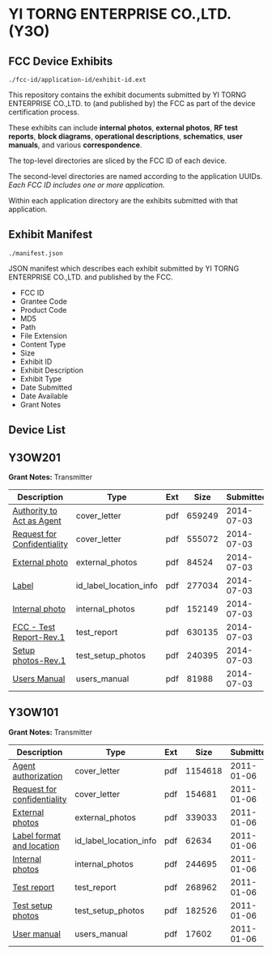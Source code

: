 # YI TORNG ENTERPRISE CO.,LTD. (Y3O)
## FCC Device Exhibits

```
./fcc-id/application-id/exhibit-id.ext
```

This repository contains the exhibit documents submitted by YI TORNG ENTERPRISE CO.,LTD. to (and published by) the FCC as part of the device certification process.

These exhibits can include **internal photos**, **external photos**, **RF test reports**, **block diagrams**, **operational descriptions**, **schematics**, **user manuals**, and various **correspondence**.

The top-level directories are sliced by the FCC ID of each device.

The second-level directories are named according to the application UUIDs. *Each FCC ID includes one or more application.*

Within each application directory are the exhibits submitted with that application. 

## Exhibit Manifest

```
./manifest.json
```

JSON manifest which describes each exhibit submitted by YI TORNG ENTERPRISE CO.,LTD. and published by the FCC.

- FCC ID
- Grantee Code
- Product Code
- MD5
- Path
- File Extension
- Content Type
- Size
- Exhibit ID
- Exhibit Description
- Exhibit Type
- Date Submitted
- Date Available
- Grant Notes

## Device List
## Y3OW201
**Grant Notes:** Transmitter

| Description | Type | Ext | Size | Submitted | Available |
| ----------- | ---- | --- | ---- | --------- | --------- |
| [Authority to Act as Agent](Y3OW201/d9c993c07c5e846315c72db81f9d4bea/2314088.pdf) | cover_letter | pdf | 659249 | 2014-07-03 | 2014-07-03 |
| [Request  for Confidentiality](Y3OW201/d9c993c07c5e846315c72db81f9d4bea/2314089.pdf) | cover_letter | pdf | 555072 | 2014-07-03 | 2014-07-03 |
| [External photo](Y3OW201/d9c993c07c5e846315c72db81f9d4bea/2314090.pdf) | external_photos | pdf | 84524 | 2014-07-03 | 2014-07-03 |
| [Label](Y3OW201/d9c993c07c5e846315c72db81f9d4bea/2314092.pdf) | id_label_location_info | pdf | 277034 | 2014-07-03 | 2014-07-03 |
| [Internal photo](Y3OW201/d9c993c07c5e846315c72db81f9d4bea/2314091.pdf) | internal_photos | pdf | 152149 | 2014-07-03 | 2014-07-03 |
| [FCC - Test Report-Rev.1](Y3OW201/d9c993c07c5e846315c72db81f9d4bea/2314096.pdf) | test_report | pdf | 630135 | 2014-07-03 | 2014-07-03 |
| [Setup photos-Rev.1](Y3OW201/d9c993c07c5e846315c72db81f9d4bea/2314097.pdf) | test_setup_photos | pdf | 240395 | 2014-07-03 | 2014-07-03 |
| [Users Manual](Y3OW201/d9c993c07c5e846315c72db81f9d4bea/2314098.pdf) | users_manual | pdf | 81988 | 2014-07-03 | 2014-07-03 |
## Y3OW101
**Grant Notes:** Transmitter

| Description | Type | Ext | Size | Submitted | Available |
| ----------- | ---- | --- | ---- | --------- | --------- |
| [Agent authorization](Y3OW101/150e6ed9c0a315f2cfa56cf3eca86c9d/1401056.pdf) | cover_letter | pdf | 1154618 | 2011-01-06 | 2011-01-06 |
| [Request for confidentiality](Y3OW101/150e6ed9c0a315f2cfa56cf3eca86c9d/1401057.pdf) | cover_letter | pdf | 154681 | 2011-01-06 | 2011-01-06 |
| [External photos](Y3OW101/150e6ed9c0a315f2cfa56cf3eca86c9d/1401060.pdf) | external_photos | pdf | 339033 | 2011-01-06 | 2011-01-06 |
| [Label format and location](Y3OW101/150e6ed9c0a315f2cfa56cf3eca86c9d/1401061.pdf) | id_label_location_info | pdf | 62634 | 2011-01-06 | 2011-01-06 |
| [Internal photos](Y3OW101/150e6ed9c0a315f2cfa56cf3eca86c9d/1401058.pdf) | internal_photos | pdf | 244695 | 2011-01-06 | 2011-01-06 |
| [Test report](Y3OW101/150e6ed9c0a315f2cfa56cf3eca86c9d/1401062.pdf) | test_report | pdf | 268962 | 2011-01-06 | 2011-01-06 |
| [Test setup photos](Y3OW101/150e6ed9c0a315f2cfa56cf3eca86c9d/1401063.pdf) | test_setup_photos | pdf | 182526 | 2011-01-06 | 2011-01-06 |
| [User manual](Y3OW101/150e6ed9c0a315f2cfa56cf3eca86c9d/1401059.pdf) | users_manual | pdf | 17602 | 2011-01-06 | 2011-01-06 |
